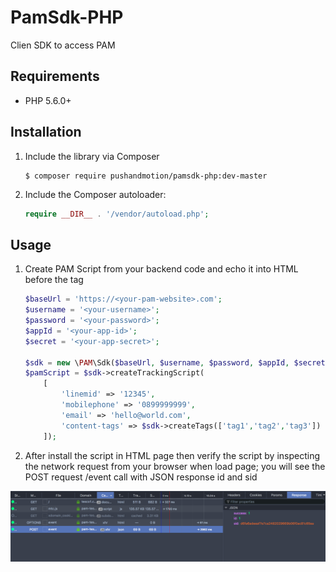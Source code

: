 # PamSdk-PHP
Clien SDK to access PAM

## Requirements

 * PHP 5.6.0+

## Installation

 1. Include the library via Composer

    ```
    $ composer require pushandmotion/pamsdk-php:dev-master
    ```

 1. Include the Composer autoloader:

    ```php
    require __DIR__ . '/vendor/autoload.php';
    ```

## Usage

 1. Create PAM Script from your backend code and echo it into HTML before the </body> tag
 
    ```php
    $baseUrl = 'https://<your-pam-website>.com';
    $username = '<your-username>';
    $password = '<your-password>';
    $appId = '<your-app-id>';
    $secret = '<your-app-secret>';
    
    $sdk = new \PAM\Sdk($baseUrl, $username, $password, $appId, $secret);
    $pamScript = $sdk->createTrackingScript(
        [
            'linemid' => '12345',
            'mobilephone' => '0899999999',
            'email' => 'hello@world.com',
            'content-tags' => $sdk->createTags(['tag1','tag2','tag3'])
        ]);
    ```
  
 1. After install the script in HTML page then verify the script by inspecting the network request from your browser when load page; you will see the POST request /event call with JSON response id and sid
 
 ![Screen-shot of page-view event post request](/screenshots/inspect-event.png?raw=true "Screen-shot of page-view event post request")